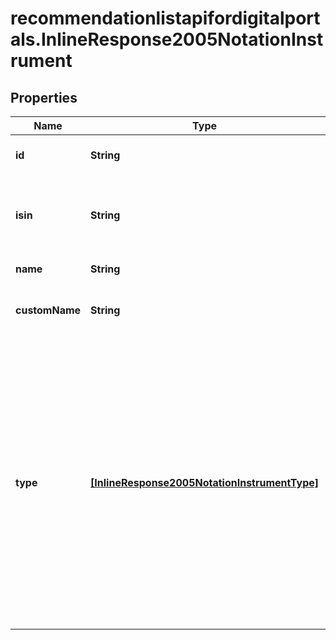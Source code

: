 # recommendationlistapifordigitalportals.InlineResponse2005NotationInstrument

## Properties

Name | Type | Description | Notes
------------ | ------------- | ------------- | -------------
**id** | **String** | Identifier of the instrument. | [optional] 
**isin** | **String** | International Securities Identification Number of the instrument. | [optional] 
**name** | **String** | Name of the instrument. | [optional] 
**customName** | **String** | Customer specific name of the instrument. | [optional] 
**type** | [**[InlineResponse2005NotationInstrumentType]**](InlineResponse2005NotationInstrumentType.md) | Instrument type as defined by FactSet Digital Solutions. Instrument types are arranged in a hierarchy, with level 1 representing the most coarse granularity and further levels successively refining the granularity (see MDG category system 18). | [optional] 


